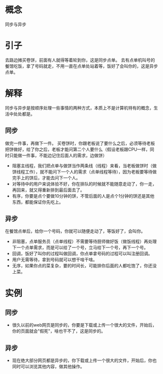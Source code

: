 # 概念

同步与异步

# 引子

去路边摊买卷饼，前面有人就得等着轮到你，这是同步点单。
去有点单机叫号的餐馆吃饭，拿了号码就走，不用一直在点单处站着等，饭好了会叫你的，这是异步点单。

# 解释

同步与异步是按顺序处理一些事情的两种方式，本质上不是计算机特有的概念，生活中处处都是。

## 同步

做完一件事，再做下一件。
买卷饼时，你跟老板说了要什么之后，必须等待老板把饼做好，给了你之后，老板才能问第二个人要什么（假设老板跟CPU一样，同时只能做一件事，不能边记住后面人的需求，边做饼）
- 阻塞主线程，我们把点单与做饼当作两条线（线程）来看，当老板做饼时（做饼线程工作），就不能问下一个人的需求（点单线程等待），因为老板要等待做完手上的饼后，才能去问下一个人。
- 对等待中的用户来说体验不好，你在排队的时候就不能随意走动了，你一走，再回来，就又得重新排到最后面去了。
- 有序，你要是点个要做10分钟的饼，不管后面的人是点个1分钟的饼还是其他东西，都能保证你先吃上。

## 异步

在餐馆点单后，给你一个号码，你就可以随便走动了，等饭好了，会叫你。
- 非阻塞，点单服务员（点单线程）不需要等待厨师做好饭（做饭线程）再处理下一个点单需求，而是可以给了一个号，立马给下一个号，再下一个号。
- 回调，饭好了叫你的过程叫做回调，你点单拿号码的过程可以叫注册回调。
- 用户无需等待，拿到号码就可以想干啥干啥。
- 无序，如果你点的菜复杂，要的时间长，可能排你后面的人都吃饱了，你还没上菜。

# 实例

## 同步

- 很久以前的web网页是同步的，你要是下载或上传一个很大的文件，开始后，你的页面就会"假死"，啥也干不了，这是同步的。

## 异步

- 现在绝大部分网页都是异步的，你下载或上传一个很大的文件，开始后，你也同时可以浏览其他内容，做其他操作。